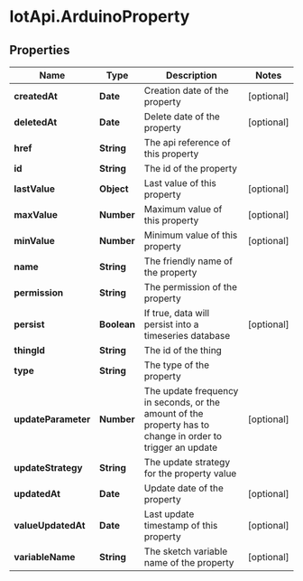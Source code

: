 # IotApi.ArduinoProperty

## Properties

Name | Type | Description | Notes
------------ | ------------- | ------------- | -------------
**createdAt** | **Date** | Creation date of the property | [optional] 
**deletedAt** | **Date** | Delete date of the property | [optional] 
**href** | **String** | The api reference of this property | 
**id** | **String** | The id of the property | 
**lastValue** | **Object** | Last value of this property | [optional] 
**maxValue** | **Number** | Maximum value of this property | [optional] 
**minValue** | **Number** | Minimum value of this property | [optional] 
**name** | **String** | The friendly name of the property | 
**permission** | **String** | The permission of the property | 
**persist** | **Boolean** | If true, data will persist into a timeseries database | [optional] 
**thingId** | **String** | The id of the thing | 
**type** | **String** | The type of the property | 
**updateParameter** | **Number** | The update frequency in seconds, or the amount of the property has to change in order to trigger an update | [optional] 
**updateStrategy** | **String** | The update strategy for the property value | 
**updatedAt** | **Date** | Update date of the property | [optional] 
**valueUpdatedAt** | **Date** | Last update timestamp of this property | [optional] 
**variableName** | **String** | The sketch variable name of the property | [optional] 


